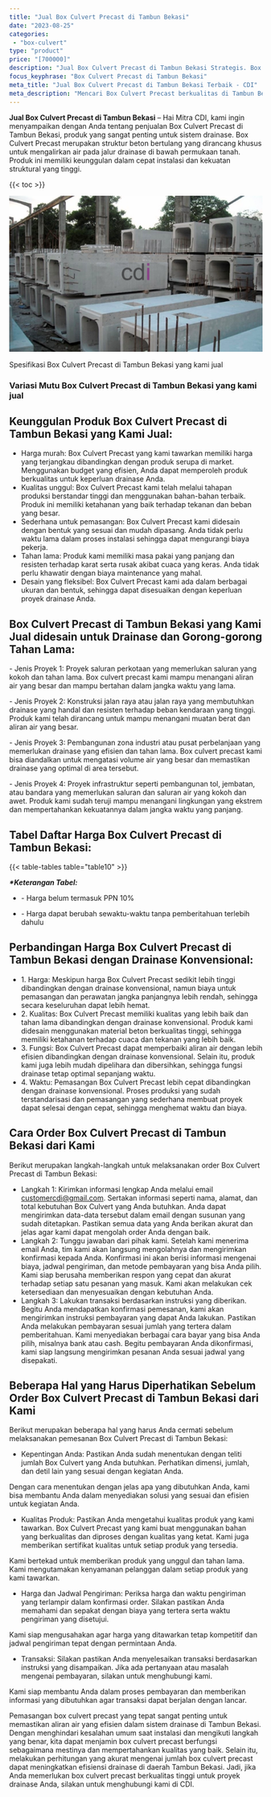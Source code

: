```yaml
---
title: "Jual Box Culvert Precast di Tambun Bekasi"
date: "2023-08-25"
categories:
 - "box-culvert"
type: "product"
price: "[700000]"
description: "Jual Box Culvert Precast di Tambun Bekasi Strategis. Box Culvert Precast ini merupakan pilihan prima dalam proyek pembangunan sebagai bahan infrastruktur yang handal dan berkualitas tinggi. Hubungi kami untuk konsultasi mendalam."
focus_keyphrase: "Box Culvert Precast di Tambun Bekasi"
meta_title: "Jual Box Culvert Precast di Tambun Bekasi Terbaik - CDI"
meta_description: "Mencari Box Culvert Precast berkualitas di Tambun Bekasi? Layanan profesional kami siap membantu dengan solusi terbaik. Klik untuk penawaran istimewa."
---
```


**Jual Box Culvert Precast di Tambun Bekasi** – Hai Mitra CDI, kami ingin menyampaikan dengan Anda tentang penjualan Box Culvert Precast di Tambun Bekasi, produk yang sangat penting untuk sistem drainase. Box Culvert Precast merupakan struktur beton bertulang yang dirancang khusus untuk mengalirkan air pada jalur drainase di bawah permukaan tanah. Produk ini memiliki keunggulan dalam cepat instalasi dan kekuatan struktural yang tinggi.

{{< toc >}}

![Jual Box Culvert Precast di Tambun Bekasi](/images/box-culvert/box-culvert-02.jpg)

Spesifikasi Box Culvert Precast di Tambun Bekasi yang kami jual

### Variasi Mutu Box Culvert Precast di Tambun Bekasi yang kami jual 

## Keunggulan Produk Box Culvert Precast di Tambun Bekasi yang Kami Jual:

*   Harga murah: Box Culvert Precast yang kami tawarkan memiliki harga yang terjangkau dibandingkan dengan produk serupa di market. Menggunakan budget yang efisien, Anda dapat memperoleh produk berkualitas untuk keperluan drainase Anda.
*   Kualitas unggul: Box Culvert Precast kami telah melalui tahapan produksi berstandar tinggi dan menggunakan bahan-bahan terbaik. Produk ini memiliki ketahanan yang baik terhadap tekanan dan beban yang besar.
*   Sederhana untuk pemasangan: Box Culvert Precast kami didesain dengan bentuk yang sesuai dan mudah dipasang. Anda tidak perlu waktu lama dalam proses instalasi sehingga dapat mengurangi biaya pekerja.
*   Tahan lama: Produk kami memiliki masa pakai yang panjang dan resisten terhadap karat serta rusak akibat cuaca yang keras. Anda tidak perlu khawatir dengan biaya maintenance yang mahal.
*   Desain yang fleksibel: Box Culvert Precast kami ada dalam berbagai ukuran dan bentuk, sehingga dapat disesuaikan dengan keperluan proyek drainase Anda.

## Box Culvert Precast di Tambun Bekasi yang Kami Jual didesain untuk Drainase dan Gorong-gorong Tahan Lama:

\- Jenis Proyek 1: Proyek saluran perkotaan yang memerlukan saluran yang kokoh dan tahan lama. Box culvert precast kami mampu menangani aliran air yang besar dan mampu bertahan dalam jangka waktu yang lama.

\- Jenis Proyek 2: Konstruksi jalan raya atau jalan raya yang membutuhkan drainase yang handal dan resisten terhadap beban kendaraan yang tinggi. Produk kami telah dirancang untuk mampu menangani muatan berat dan aliran air yang besar.

\- Jenis Proyek 3: Pembangunan zona industri atau pusat perbelanjaan yang memerlukan drainase yang efisien dan tahan lama. Box culvert precast kami bisa diandalkan untuk mengatasi volume air yang besar dan memastikan drainase yang optimal di area tersebut.

\- Jenis Proyek 4: Proyek infrastruktur seperti pembangunan tol, jembatan, atau bandara yang memerlukan saluran dan saluran air yang kokoh dan awet. Produk kami sudah teruji mampu menangani lingkungan yang ekstrem dan mempertahankan kekuatannya dalam jangka waktu yang panjang.

## Tabel Daftar Harga Box Culvert Precast di Tambun Bekasi:

{{< table-tables table="table10" >}}

**_\*Keterangan Tabel:_**

*   \- Harga belum termasuk PPN 10%

*   \- Harga dapat berubah sewaktu-waktu tanpa pemberitahuan terlebih dahulu

## Perbandingan Harga Box Culvert Precast di Tambun Bekasi dengan Drainase Konvensional:

*   1\. Harga: Meskipun harga Box Culvert Precast sedikit lebih tinggi dibandingkan dengan drainase konvensional, namun biaya untuk pemasangan dan perawatan jangka panjangnya lebih rendah, sehingga secara keseluruhan dapat lebih hemat.
*   2\. Kualitas: Box Culvert Precast memiliki kualitas yang lebih baik dan tahan lama dibandingkan dengan drainase konvensional. Produk kami didesain menggunakan material beton berkualitas tinggi, sehingga memiliki ketahanan terhadap cuaca dan tekanan yang lebih baik.
*   3\. Fungsi: Box Culvert Precast dapat memperbaiki aliran air dengan lebih efisien dibandingkan dengan drainase konvensional. Selain itu, produk kami juga lebih mudah dipelihara dan dibersihkan, sehingga fungsi drainase tetap optimal sepanjang waktu.
*   4\. Waktu: Pemasangan Box Culvert Precast lebih cepat dibandingkan dengan drainase konvensional. Proses produksi yang sudah terstandarisasi dan pemasangan yang sederhana membuat proyek dapat selesai dengan cepat, sehingga menghemat waktu dan biaya.

## Cara Order Box Culvert Precast di Tambun Bekasi dari Kami

Berikut merupakan langkah-langkah untuk melaksanakan order Box Culvert Precast di Tambun Bekasi:

*   Langkah 1: Kirimkan informasi lengkap Anda melalui email customercdi@gmail.com. Sertakan informasi seperti nama, alamat, dan total kebutuhan Box Culvert yang Anda butuhkan.
Anda dapat mengirimkan data-data tersebut dalam email dengan susunan yang sudah ditetapkan. Pastikan semua data yang Anda berikan akurat dan jelas agar kami dapat mengolah order Anda dengan baik.
*   Langkah 2: Tunggu jawaban dari pihak kami. Setelah kami menerima email Anda, tim kami akan langsung mengolahnya dan mengirimkan konfirmasi kepada Anda. Konfirmasi ini akan berisi informasi mengenai biaya, jadwal pengiriman, dan metode pembayaran yang bisa Anda pilih.
Kami siap berusaha memberikan respon yang cepat dan akurat terhadap setiap satu pesanan yang masuk. Kami akan melakukan cek ketersediaan dan menyesuaikan dengan kebutuhan Anda.
*   Langkah 3: Lakukan transaksi berdasarkan instruksi yang diberikan. Begitu Anda mendapatkan konfirmasi pemesanan, kami akan mengirimkan instruksi pembayaran yang dapat Anda lakukan. Pastikan Anda melakukan pembayaran sesuai jumlah yang tertera dalam pemberitahuan.
Kami menyediakan berbagai cara bayar yang bisa Anda pilih, misalnya bank atau cash. Begitu pembayaran Anda dikonfirmasi, kami siap langsung mengirimkan pesanan Anda sesuai jadwal yang disepakati.

## Beberapa Hal yang Harus Diperhatikan Sebelum Order Box Culvert Precast di Tambun Bekasi dari Kami

Berikut merupakan beberapa hal yang harus Anda cermati sebelum melaksanakan pemesanan Box Culvert Precast di Tambun Bekasi:

*   Kepentingan Anda: Pastikan Anda sudah menentukan dengan teliti jumlah Box Culvert yang Anda butuhkan. Perhatikan dimensi, jumlah, dan detil lain yang sesuai dengan kegiatan Anda.

Dengan cara menentukan dengan jelas apa yang dibutuhkan Anda, kami bisa membantu Anda dalam menyediakan solusi yang sesuai dan efisien untuk kegiatan Anda.
*   Kualitas Produk: Pastikan Anda mengetahui kualitas produk yang kami tawarkan. Box Culvert Precast yang kami buat menggunakan bahan yang berkualitas dan diproses dengan kualitas yang ketat. Kami juga memberikan sertifikat kualitas untuk setiap produk yang tersedia.

Kami bertekad untuk memberikan produk yang unggul dan tahan lama. Kami mengutamakan kenyamanan pelanggan dalam setiap produk yang kami tawarkan.
*   Harga dan Jadwal Pengiriman: Periksa harga dan waktu pengiriman yang terlampir dalam konfirmasi order. Silakan pastikan Anda memahami dan sepakat dengan biaya yang tertera serta waktu pengiriman yang disetujui.

Kami siap mengusahakan agar harga yang ditawarkan tetap kompetitif dan jadwal pengiriman tepat dengan permintaan Anda.
*   Transaksi: Silakan pastikan Anda menyelesaikan transaksi berdasarkan instruksi yang disampaikan. Jika ada pertanyaan atau masalah mengenai pembayaran, silakan untuk menghubungi kami.

Kami siap membantu Anda dalam proses pembayaran dan memberikan informasi yang dibutuhkan agar transaksi dapat berjalan dengan lancar.

Pemasangan box culvert precast yang tepat sangat penting untuk memastikan aliran air yang efisien dalam sistem drainase di Tambun Bekasi. Dengan menghindari kesalahan umum saat instalasi dan mengikuti langkah yang benar, kita dapat menjamin box culvert precast berfungsi sebagaimana mestinya dan mempertahankan kualitas yang baik. Selain itu, melakukan perhitungan yang akurat mengenai jumlah box culvert precast dapat meningkatkan efisiensi drainase di daerah Tambun Bekasi. Jadi, jika Anda memerlukan box culvert precast berkualitas tinggi untuk proyek drainase Anda, silakan untuk menghubungi kami di CDI.